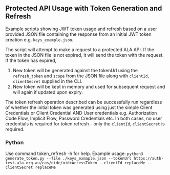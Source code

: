 ## Protected API Usage with Token Generation and Refresh
Example scripts showing JWT token usage and refresh based on a user provided JSON file containing the response from an initial JWT token creation e.g. `keys_example.json`.

The script will attempt to make a request to a protected ALA API. If the token in the JSON file is not expired, it will send the token with the request. If the token has expired,

1. New token will be generated against the tokenUrl using the `refresh_token` and `scope` from the JSON file along with  `clientId`, `clientSecret` supplied in the CLI.
2. New token will be kept in memory and used for subsequent request and will again if updated upon expiry.

The token refresh operation described can be successfully run regardless of whether the initial token was generated using just the simple Client Credentials or Client Credential AND User credentials e.g. Authorization Code Flow, Implicit Flow, Password Credentials etc. In both cases, no user credentials is required for token refresh  - only the `clientId`, `clientSecret` is required.

### Python
Use command token_refresh -h for help. 
Example usage: `python3 generate_token.py --file ./keys_exmaple.json --tokenUrl https://auth-test.ala.org.au/cas/oidc/oidcAccessToken --clientId replaceMe --clientSecret replaceMe`
